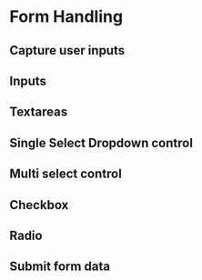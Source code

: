 # Form Handling
## Capture user inputs
## Inputs
##  Textareas
## Single Select Dropdown control
## Multi select control
## Checkbox
## Radio
## Submit form data
